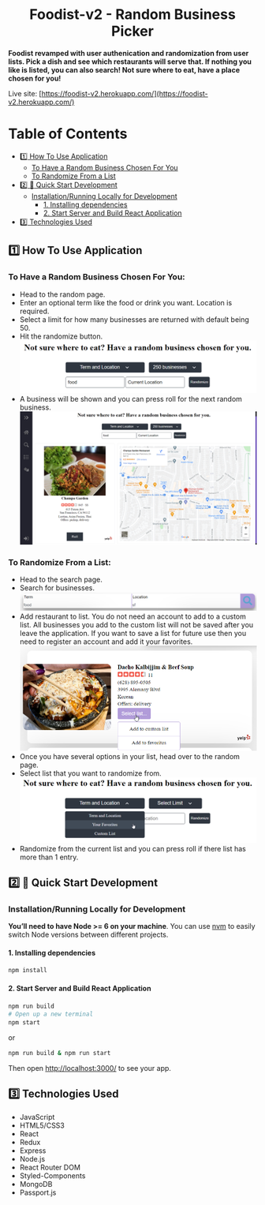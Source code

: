 <h1 align="center">Foodist-v2 - Random Business Picker</h1>

**Foodist revamped with user authenication and randomization from user lists. Pick a dish and see which restaurants will serve that. If nothing you like is listed, you can also search! Not sure where to eat, have a place chosen for you!**

Live site: [https://foodist-v2.herokuapp.com/](https://foodist-v2.herokuapp.com/)

# Table of Contents
  - [:one: How To Use Application](#one-how-to-use-application)
    - [To Have a Random Business Chosen For You](#to-have-a-random-business-chosen-for-you)
    - [To Randomize From a List](#to-randomize-from-a-list)
  - [:two: :checkered_flag: Quick Start Development](#two-checkered_flag-quick-start)
    - [Installation/Running Locally for Development](#installationrunning-locally-for-development)
      - [1. Installing dependencies](#1-installing-dependencies)
      - [2. Start Server and Build React Application](#2-start-server-and-build-react-application)
  - [:three: Technologies Used](#three-technologies-used)

## :one: How To Use Application

### To Have a Random Business Chosen For You:
- Head to the random page. 
- Enter an optional term like the food or drink you want. Location is required. 
- Select a limit for how many businesses are returned with default being 50.
- Hit the randomize button.
![Random](./how-to-use-random.png)
- A business will be shown and you can press roll for the next random business.
![Random Choice](./random-choice.png)

### To Randomize From a List:
- Head to the search page.
- Search for businesses.
![Search](./search.png)
- Add restaurant to list. You do not need an account to add to a custom list. All businesses you add to the custom list will not be saved after you leave the application. If you want to save a list for future use then you need to register an account and add it your favorites.
![Add](./add-to-list.png)
- Once you have several options in your list, head over to the random page.
- Select list that you want to randomize from.
![List](./list-choice.png)
- Randomize from the current list and you can press roll if there list has more than 1 entry.

## :two: :checkered_flag: Quick Start Development

### Installation/Running Locally for Development

**You’ll need to have Node >= 6 on your machine**. You can use [nvm](https://github.com/creationix/nvm#installation) to easily switch Node versions between different projects.

#### 1. Installing dependencies
```sh
npm install
```

#### 2. Start Server and Build React Application
```sh
npm run build
# Open up a new terminal
npm start
```
or
```sh
npm run build & npm run start
```

Then open [http://localhost:3000/](http://localhost:3000/) to see your app.<br>

## :three: Technologies Used
* JavaScript
* HTML5/CSS3
* React
* Redux
* Express
* Node.js
* React Router DOM
* Styled-Components
* MongoDB
* Passport.js
